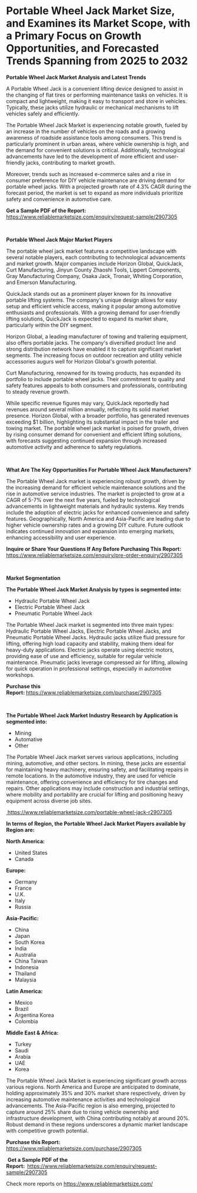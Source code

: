 <p><h1>Portable Wheel Jack Market Size, and Examines its Market Scope, with a Primary Focus on Growth Opportunities, and Forecasted Trends Spanning from 2025 to 2032</h1></p><p><strong>Portable Wheel Jack Market Analysis and Latest Trends</strong></p>
<p><p>A Portable Wheel Jack is a convenient lifting device designed to assist in the changing of flat tires or performing maintenance tasks on vehicles. It is compact and lightweight, making it easy to transport and store in vehicles. Typically, these jacks utilize hydraulic or mechanical mechanisms to lift vehicles safely and efficiently.</p><p>The Portable Wheel Jack Market is experiencing notable growth, fueled by an increase in the number of vehicles on the roads and a growing awareness of roadside assistance tools among consumers. This trend is particularly prominent in urban areas, where vehicle ownership is high, and the demand for convenient solutions is critical. Additionally, technological advancements have led to the development of more efficient and user-friendly jacks, contributing to market growth.</p><p>Moreover, trends such as increased e-commerce sales and a rise in consumer preference for DIY vehicle maintenance are driving demand for portable wheel jacks. With a projected growth rate of 4.3% CAGR during the forecast period, the market is set to expand as more individuals prioritize safety and convenience in automotive care.</p></p>
<p><strong>Get a Sample PDF of the Report:&nbsp;</strong> <a href="https://www.reliablemarketsize.com/enquiry/request-sample/2907305?utm_campaign=2626&utm_medium=2&utm_source=Github&utm_content=ia&utm_term=12032025&utm_id=portable-wheel-jack">https://www.reliablemarketsize.com/enquiry/request-sample/2907305</a></p>
<p>&nbsp;</p>
<p><strong>Portable Wheel Jack Major Market Players</strong></p>
<p><p>The portable wheel jack market features a competitive landscape with several notable players, each contributing to technological advancements and market growth. Major companies include Horizon Global, QuickJack, Curt Manufacturing, Jinyun County Zhaoshi Tools, Lippert Components, Gray Manufacturing Company, Osaka Jack, Tronair, Whiting Corporation, and Emerson Manufacturing.</p><p>QuickJack stands out as a prominent player known for its innovative portable lifting systems. The company's unique design allows for easy setup and efficient vehicle access, making it popular among automotive enthusiasts and professionals. With a growing demand for user-friendly lifting solutions, QuickJack is expected to expand its market share, particularly within the DIY segment.</p><p>Horizon Global, a leading manufacturer of towing and trailering equipment, also offers portable jacks. The company's diversified product line and strong distribution network have enabled it to capture significant market segments. The increasing focus on outdoor recreation and utility vehicle accessories augurs well for Horizon Global's growth potential.</p><p>Curt Manufacturing, renowned for its towing products, has expanded its portfolio to include portable wheel jacks. Their commitment to quality and safety features appeals to both consumers and professionals, contributing to steady revenue growth. </p><p>While specific revenue figures may vary, QuickJack reportedly had revenues around several million annually, reflecting its solid market presence. Horizon Global, with a broader portfolio, has generated revenues exceeding $1 billion, highlighting its substantial impact in the trailer and towing market. The portable wheel jack market is poised for growth, driven by rising consumer demand for convenient and efficient lifting solutions, with forecasts suggesting continued expansion through increased automotive activity and adherence to safety regulations.</p></p>
<p>&nbsp;</p>
<p><strong>What Are The Key Opportunities For Portable Wheel Jack Manufacturers?</strong></p>
<p><p>The Portable Wheel Jack market is experiencing robust growth, driven by the increasing demand for efficient vehicle maintenance solutions and the rise in automotive service industries. The market is projected to grow at a CAGR of 5-7% over the next five years, fueled by technological advancements in lightweight materials and hydraulic systems. Key trends include the adoption of electric jacks for enhanced convenience and safety features. Geographically, North America and Asia-Pacific are leading due to higher vehicle ownership rates and a growing DIY culture. Future outlook indicates continued innovation and expansion into emerging markets, enhancing accessibility and user experience.</p></p>
<p><strong>Inquire or Share Your Questions If Any Before Purchasing This Report:</strong> <a href="https://www.reliablemarketsize.com/enquiry/pre-order-enquiry/2907305?utm_campaign=2626&utm_medium=2&utm_source=Github&utm_content=ia&utm_term=12032025&utm_id=portable-wheel-jack">https://www.reliablemarketsize.com/enquiry/pre-order-enquiry/2907305</a></p>
<p>&nbsp;</p>
<p><strong>Market Segmentation</strong></p>
<p><strong>The Portable Wheel Jack Market Analysis by types is segmented into:</strong></p>
<p><ul><li>Hydraulic Portable Wheel Jack</li><li>Electric Portable Wheel Jack</li><li>Pneumatic Portable Wheel Jack</li></ul></p>
<p><p>The Portable Wheel Jack market is segmented into three main types: Hydraulic Portable Wheel Jacks, Electric Portable Wheel Jacks, and Pneumatic Portable Wheel Jacks. Hydraulic jacks utilize fluid pressure for lifting, offering high load capacity and stability, making them ideal for heavy-duty applications. Electric jacks operate using electric motors, providing ease of use and efficiency, suitable for regular vehicle maintenance. Pneumatic jacks leverage compressed air for lifting, allowing for quick operation in professional settings, especially in automotive workshops.</p></p>
<p><strong>Purchase this Report:&nbsp;</strong><a href="https://www.reliablemarketsize.com/purchase/2907305?utm_campaign=2626&utm_medium=2&utm_source=Github&utm_content=ia&utm_term=12032025&utm_id=portable-wheel-jack">https://www.reliablemarketsize.com/purchase/2907305</a></p>
<p>&nbsp;</p>
<p><strong>The Portable Wheel Jack Market Industry Research by Application is segmented into:</strong></p>
<p><ul><li>Mining</li><li>Automative</li><li>Other</li></ul></p>
<p><p>The Portable Wheel Jack market serves various applications, including mining, automotive, and other sectors. In mining, these jacks are essential for maintaining heavy machinery, ensuring safety, and facilitating repairs in remote locations. In the automotive industry, they are used for vehicle maintenance, offering convenience and efficiency for tire changes and repairs. Other applications may include construction and industrial settings, where mobility and portability are crucial for lifting and positioning heavy equipment across diverse job sites.</p></p>
<p><a href="https://www.reliablemarketsize.com/portable-wheel-jack-r2907305?utm_campaign=2626&utm_medium=2&utm_source=Github&utm_content=ia&utm_term=12032025&utm_id=portable-wheel-jack">&nbsp;https://www.reliablemarketsize.com/portable-wheel-jack-r2907305</a></p>
<p><strong>In terms of Region, the Portable Wheel Jack Market Players available by Region are:</strong></p>
<p>
    <p> <strong> North America: </strong>
        <ul>
            <li>United States</li>
            <li>Canada</li>
        </ul>
        </p> 
    <p> <strong> Europe: </strong>
        <ul>
            <li>Germany</li>
            <li>France</li>
            <li>U.K.</li>
            <li>Italy</li>
            <li>Russia</li>
        </ul>
        </p> 
    <p> <strong> Asia-Pacific: </strong>
        <ul>
            <li>China</li>
            <li>Japan</li>
            <li>South Korea</li>
            <li>India</li>
            <li>Australia</li>
            <li>China Taiwan</li>
            <li>Indonesia</li>
            <li>Thailand</li>
            <li>Malaysia</li>
        </ul>
        </p> 
    <p> <strong> Latin America: </strong>
        <ul>
            <li>Mexico</li>
            <li>Brazil</li>
            <li>Argentina Korea</li>
            <li>Colombia</li>
        </ul>
        </p> 
    <p> <strong> Middle East & Africa: </strong>
        <ul>
            <li>Turkey</li>
            <li>Saudi</li>
            <li>Arabia</li>
            <li>UAE</li>
            <li>Korea</li>
        </ul>
    </p>
    </p>
<p><p>The Portable Wheel Jack Market is experiencing significant growth across various regions. North America and Europe are anticipated to dominate, holding approximately 35% and 30% market share respectively, driven by increasing automotive maintenance activities and technological advancements. The Asia-Pacific region is also emerging, projected to capture around 25% share due to rising vehicle ownership and infrastructure development, with China contributing notably at around 20%. Robust demand in these regions underscores a dynamic market landscape with competitive growth potential.</p></p>
<p><strong>Purchase this Report: </strong><a href="https://www.reliablemarketsize.com/purchase/2907305?utm_campaign=2626&utm_medium=2&utm_source=Github&utm_content=ia&utm_term=12032025&utm_id=portable-wheel-jack">https://www.reliablemarketsize.com/purchase/2907305</a></p>
<p>&nbsp;<strong>Get a Sample PDF of the Report:&nbsp;&nbsp;</strong><a href="https://www.reliablemarketsize.com/enquiry/request-sample/2907305?utm_campaign=2626&utm_medium=2&utm_source=Github&utm_content=ia&utm_term=12032025&utm_id=portable-wheel-jack">https://www.reliablemarketsize.com/enquiry/request-sample/2907305</a></p>
<p><strong></strong></p>
<p>Check more reports on <a href="https://www.reliablemarketsize.com/?utm_campaign=2626&utm_medium=2&utm_source=Github&utm_content=ia&utm_term=12032025&utm_id=portable-wheel-jack">https://www.reliablemarketsize.com/</a></p>